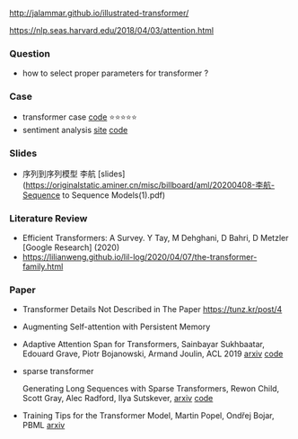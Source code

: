 <http://jalammar.github.io/illustrated-transformer/>

<https://nlp.seas.harvard.edu/2018/04/03/attention.html>



### Question

+ how to select proper parameters for transformer ?




### Case

+ transformer case [code](<https://github.com/tensorflow/tensor2tensor>) :star::star::star::star::star:
+ sentiment analysis [site](<https://mc.ai/deep-learning-in-production-sentiment-analysis-with-the-transformer-model/>) [code](<https://github.com/cortexlabs/cortex/blob/master/examples/pipelines/reviews/implementations/models/transformer.py>) 

### Slides

+ 序列到序列模型 李航 [slides](https://originalstatic.aminer.cn/misc/billboard/aml/20200408-李航-Sequence to Sequence Models(1).pdf)  



### Literature Review

+ Efficient Transformers: A Survey. Y Tay, M Dehghani, D Bahri, D Metzler [Google Research] (2020) 
+ <https://lilianweng.github.io/lil-log/2020/04/07/the-transformer-family.html>



### Paper

+ Transformer Details Not Described in The Paper <https://tunz.kr/post/4>

+ Augmenting Self-attention with Persistent Memory

+ Adaptive Attention Span for Transformers, Sainbayar Sukhbaatar, Edouard Grave, Piotr Bojanowski, Armand Joulin, ACL 2019 [arxiv](<https://arxiv.org/abs/1905.07799>) [code](<https://github.com/facebookresearch/adaptive-span>) 

+ sparse transformer

  Generating Long Sequences with Sparse Transformers, Rewon Child, Scott Gray, Alec Radford, Ilya Sutskever, [arxiv](<https://arxiv.org/abs/1904.10509>) [code](<https://github.com/openai/sparse_attention>) 

+ Training Tips for the Transformer Model, Martin Popel, Ondřej Bojar, PBML [arxiv](<https://arxiv.org/abs/1804.00247>) 
